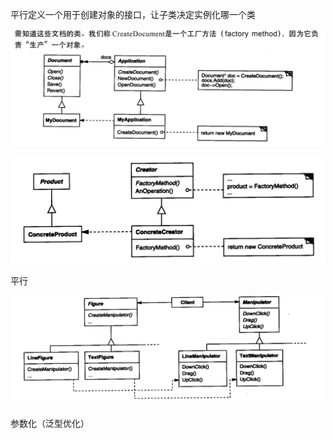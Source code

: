 平行定义一个用于创建对象的接口，让子类决定实例化哪一个类



![image-20200224235936431](image-20200224235936431.png)

![工厂方法](image-20200213203115066.png)

平行

![image-20200225001010405](image-20200225001010405.png)



参数化（泛型优化）